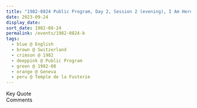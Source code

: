 ```yaml
---
title: "1982-0824 Public Program, Day 2, Session 2 (evening), I Am Here to Prove the Existence of Christ (Christ is My life and Bible is the Truth), Temple de la Fusterie (Fusterie Temple), Place de la Fusterie, Geneva, Switzerland"
date: 2023-09-24
display_date: 
sort_date: 1982-08-24
permalink: /events/1982-0824-b
tags:
  - blue @ English
  - brown @ Switzerland
  - crimson @ 1982
  - deeppink @ Public Program
  - green @ 1982-08
  - orange @ Geneva
  - peru @ Temple de la Fusterie
---
```


<wave-list>
  <list-title color="green" width="75">Key Quote</list-title>
  <list-item color="BlanchedAlmond"  width="200"></list-item>
  <list-item color="Lavender"></list-item>
  <list-item color="BlanchedAlmond"></list-item>
</wave-list>

<br>

<wave-list>
  <list-title color="green" width="75">Comments</list-title>
  <list-item color="BlanchedAlmond"  width="200"></list-item>
  <list-item color="Lavender"></list-item>
  <list-item color="BlanchedAlmond"></list-item>
</wave-list>